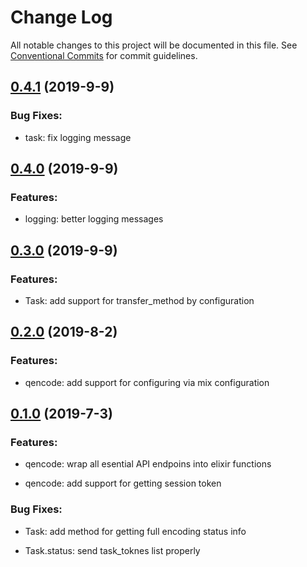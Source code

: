 # Change Log

All notable changes to this project will be documented in this file.
See [Conventional Commits](Https://conventionalcommits.org) for commit guidelines.

<!-- changelog -->

## [0.4.1](https://github.com/char0n/qencode/compare/0.4.0...0.4.1) (2019-9-9)




### Bug Fixes:

* task: fix logging message

## [0.4.0](https://github.com/char0n/qencode/compare/0.3.0...0.4.0) (2019-9-9)




### Features:

* logging: better logging messages

## [0.3.0](https://github.com/char0n/qencode/compare/0.2.0...0.3.0) (2019-9-9)




### Features:

* Task: add support for transfer_method by configuration

## [0.2.0](https://github.com/char0n/qencode/compare/0.1.0...0.2.0) (2019-8-2)

### Features:

* qencode: add support for configuring via mix configuration


## [0.1.0](https://github.com/char0n/qencode/compare/0.1.0...0.1.0) (2019-7-3)




### Features:

* qencode: wrap all esential API endpoins into elixir functions

* qencode: add support for getting session token

### Bug Fixes:

* Task: add method for getting full encoding status info

* Task.status: send task_toknes list properly
